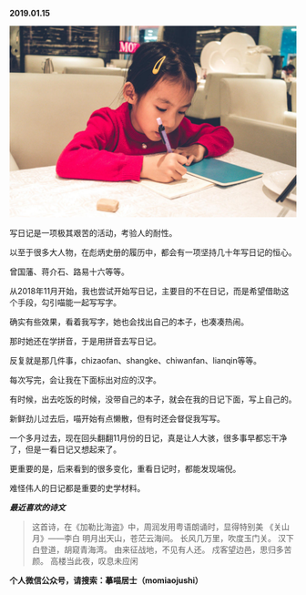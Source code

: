
          
            
**2019.01.15**



![](img/51001-6c9467b5f4d8a938.jpg)




写日记是一项极其艰苦的活动，考验人的耐性。

以至于很多大人物，在彪炳史册的履历中，都会有一项坚持几十年写日记的恒心。

曾国藩、蒋介石、路易十六等等。

从2018年11月开始，我也尝试开始写日记，主要目的不在日记，而是希望借助这个手段，勾引喵能一起写写字。

确实有些效果，看着我写字，她也会找出自己的本子，也凑凑热闹。

那时她还在学拼音，于是用拼音去写日记。

反复就是那几件事，chizaofan、shangke、chiwanfan、lianqin等等。

每次写完，会让我在下面标出对应的汉字。

有时候，出去吃饭的时候，没带自己的本子，就会在我的日记下面，写上自己的。

新鲜劲儿过去后，喵开始有点懒散，但有时还会督促我写写。

一个多月过去，现在回头翻翻11月份的日记，真是让人大骇，很多事早都忘干净了，但是一看日记又想起来了。

更重要的是，后来看到的很多变化，重看日记时，都能发现端倪。

难怪伟人的日记都是重要的史学材料。


***最近喜欢的诗文***
>这首诗，在《加勒比海盗》中，周润发用粤语朗诵时，显得特别美
《关山月》——李白
明月出天山，苍茫云海间。
长风几万里，吹度玉门关。
汉下白登道，胡窥青海湾。
由来征战地，不见有人还。
戍客望边邑，思归多苦颜。
高楼当此夜，叹息未应闲




**个人微信公众号，请搜索：摹喵居士（momiaojushi）**

          
        